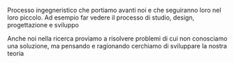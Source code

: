 Processo ingegneristico che portiamo avanti noi e che seguiranno loro nel loro piccolo. Ad esempio far vedere il processo di studio, design, progettazione e sviluppo

Anche noi nella ricerca proviamo a risolvere problemi di cui non conosciamo una soluzione, ma pensando e ragionando cerchiamo di sviluppare la nostra teoria